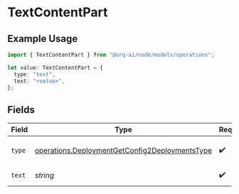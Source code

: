 # TextContentPart

## Example Usage

```typescript
import { TextContentPart } from "@orq-ai/node/models/operations";

let value: TextContentPart = {
  type: "text",
  text: "<value>",
};
```

## Fields

| Field                                                                                                            | Type                                                                                                             | Required                                                                                                         | Description                                                                                                      |
| ---------------------------------------------------------------------------------------------------------------- | ---------------------------------------------------------------------------------------------------------------- | ---------------------------------------------------------------------------------------------------------------- | ---------------------------------------------------------------------------------------------------------------- |
| `type`                                                                                                           | [operations.DeploymentGetConfig2DeploymentsType](../../models/operations/deploymentgetconfig2deploymentstype.md) | :heavy_check_mark:                                                                                               | The type of the content part.                                                                                    |
| `text`                                                                                                           | *string*                                                                                                         | :heavy_check_mark:                                                                                               | The text content.                                                                                                |